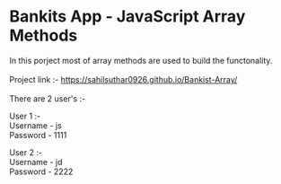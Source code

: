 # Bankits App - JavaScript Array Methods

In this porject most of array methods are used to build the functonality.
<br> <br>
Project link :- https://sahilsuthar0926.github.io/Bankist-Array/
<br> <br>
There are 2 user's :-

User 1 :- <br>
Username - js <br>
Password - 1111 <br>

User 2 :- <br>
Username - jd <br>
Password - 2222 <br>
